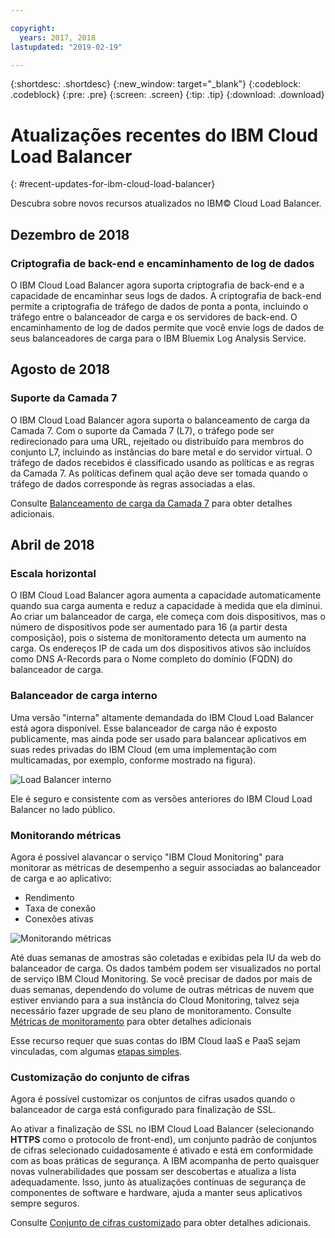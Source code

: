 ```yaml
---

copyright:
  years: 2017, 2018
lastupdated: "2019-02-19"

---
```


{:shortdesc: .shortdesc}
{:new_window: target="_blank"}
{:codeblock: .codeblock}
{:pre: .pre}
{:screen: .screen}
{:tip: .tip}
{:download: .download}


# Atualizações recentes do IBM Cloud Load Balancer
{: #recent-updates-for-ibm-cloud-load-balancer}

Descubra sobre novos recursos atualizados no IBM© Cloud Load Balancer.

## Dezembro de 2018
### Criptografia de back-end e encaminhamento de log de dados
O IBM Cloud Load Balancer agora suporta criptografia de back-end e a capacidade de encaminhar
seus logs de dados. A criptografia de back-end permite a criptografia de tráfego de dados de ponta
a ponta, incluindo o tráfego entre o balanceador de carga e os servidores de back-end. O encaminhamento
de log de dados permite que você envie logs de dados de seus balanceadores de carga para o IBM Bluemix
Log Analysis Service.

## Agosto de 2018
### Suporte da Camada 7
O IBM Cloud Load Balancer agora suporta o balanceamento de carga da Camada 7. Com o suporte da Camada 7 (L7), o tráfego pode ser redirecionado para uma URL, rejeitado ou distribuído para membros do conjunto L7, incluindo as instâncias do bare metal e do servidor virtual. O tráfego de dados recebidos é classificado usando as políticas e as regras da Camada 7. As políticas definem qual ação deve ser tomada quando o tráfego de dados corresponde às regras associadas a elas.

Consulte [Balanceamento de carga da Camada 7](/docs/infrastructure/loadbalancer-service?topic=loadbalancer-service-layer-7-load-balancing) para obter detalhes adicionais.

## Abril de 2018
### Escala horizontal
O IBM Cloud Load Balancer agora aumenta a capacidade automaticamente quando sua carga aumenta e reduz a capacidade à medida que ela diminui. Ao criar um balanceador de carga, ele começa com dois dispositivos, mas o número de dispositivos pode ser aumentado para 16 (a partir desta composição), pois o sistema de monitoramento detecta um aumento na carga. Os endereços IP de cada um dos dispositivos ativos são incluídos como DNS A-Records para o Nome completo do domínio (FQDN) do balanceador de carga.

### Balanceador de carga interno
Uma versão "interna" altamente demandada do IBM Cloud Load Balancer está agora disponível. Esse balanceador de carga não é exposto publicamente, mas ainda pode ser usado para balancear aplicativos em suas redes privadas do IBM Cloud (em uma implementação com multicamadas, por exemplo, conforme mostrado na figura).

![Load Balancer interno](./images/InternalLB.png)

Ele é seguro e consistente com as versões anteriores do IBM Cloud Load Balancer no lado público.

### Monitorando métricas
Agora é possível alavancar o serviço "IBM Cloud Monitoring" para monitorar as métricas de desempenho a seguir associadas ao balanceador de carga e ao aplicativo:

* Rendimento
* Taxa de conexão
* Conexões ativas

![Monitorando métricas](./images/Metrics.png)

Até duas semanas de amostras são coletadas e exibidas pela IU da web do balanceador de carga. Os dados também podem ser visualizados no portal de serviço IBM Cloud Monitoring. Se você precisar de dados por mais de duas semanas, dependendo do volume de outras métricas de nuvem que estiver enviando para a sua instância do Cloud Monitoring, talvez seja necessário fazer upgrade de seu plano de monitoramento. Consulte [Métricas de monitoramento](/docs/infrastructure/loadbalancer-service?topic=loadbalancer-service-monitoring-metrics-with-ibm-cloud-load-balancer) para obter detalhes adicionais

Esse recurso requer que suas contas do IBM Cloud IaaS e PaaS sejam vinculadas, com algumas [etapas simples](/docs/account?topic=account-unifyingaccounts).

### Customização do conjunto de cifras
Agora é possível customizar os conjuntos de cifras usados quando o balanceador de carga está configurado para finalização de SSL.

Ao ativar a finalização de SSL no IBM Cloud Load Balancer (selecionando **HTTPS** como o protocolo de front-end), um conjunto padrão de conjuntos de cifras selecionado cuidadosamente é ativado e está em conformidade com as boas práticas de segurança. A IBM acompanha de perto quaisquer novas vulnerabilidades que possam ser descobertas e atualiza a lista adequadamente. Isso, junto às atualizações contínuas de segurança de componentes de software e hardware, ajuda a manter seus aplicativos sempre seguros.

Consulte [Conjunto de cifras customizado](/docs/infrastructure/loadbalancer-service?topic=loadbalancer-service-choosing-a-preferred-cipher-suite-for-your-https-application) para obter detalhes adicionais.
